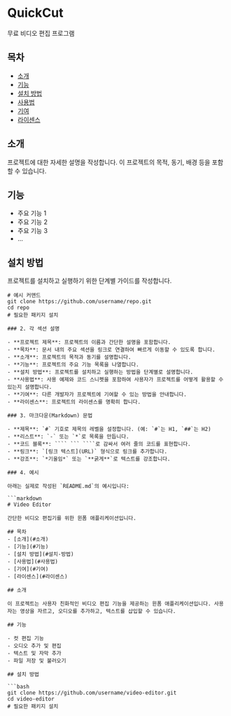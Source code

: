 # QuickCut

무료 비디오 편집 프로그램
## 목차
- [소개](#소개)
- [기능](#기능)
- [설치 방법](#설치-방법)
- [사용법](#사용법)
- [기여](#기여)
- [라이센스](#라이센스)

## 소개

프로젝트에 대한 자세한 설명을 작성합니다. 이 프로젝트의 목적, 동기, 배경 등을 포함할 수 있습니다.

## 기능

- 주요 기능 1
- 주요 기능 2
- 주요 기능 3
- ...

## 설치 방법

프로젝트를 설치하고 실행하기 위한 단계별 가이드를 작성합니다.

```bash'''
# 예시 커맨드
git clone https://github.com/username/repo.git
cd repo
# 필요한 패키지 설치

### 2. 각 섹션 설명

- **프로젝트 제목**: 프로젝트의 이름과 간단한 설명을 포함합니다.
- **목차**: 문서 내의 주요 섹션을 링크로 연결하여 빠르게 이동할 수 있도록 합니다.
- **소개**: 프로젝트의 목적과 동기를 설명합니다.
- **기능**: 프로젝트의 주요 기능 목록을 나열합니다.
- **설치 방법**: 프로젝트를 설치하고 실행하는 방법을 단계별로 설명합니다.
- **사용법**: 사용 예제와 코드 스니펫을 포함하여 사용자가 프로젝트를 어떻게 활용할 수 있는지 설명합니다.
- **기여**: 다른 개발자가 프로젝트에 기여할 수 있는 방법을 안내합니다.
- **라이센스**: 프로젝트의 라이센스를 명확히 합니다.

### 3. 마크다운(Markdown) 문법

- **제목**: `#` 기호로 제목의 레벨을 설정합니다. (예: `#`는 H1, `##`는 H2)
- **리스트**: `-` 또는 `*`로 목록을 만듭니다.
- **코드 블록**: ```` ``` ````로 감싸서 여러 줄의 코드를 표현합니다.
- **링크**: `[링크 텍스트](URL)` 형식으로 링크를 추가합니다.
- **강조**: `*기울임*` 또는 `**굵게**`로 텍스트를 강조합니다.

### 4. 예시

아래는 실제로 작성된 `README.md`의 예시입니다:

```markdown
# Video Editor

간단한 비디오 편집기를 위한 윈폼 애플리케이션입니다.

## 목차
- [소개](#소개)
- [기능](#기능)
- [설치 방법](#설치-방법)
- [사용법](#사용법)
- [기여](#기여)
- [라이센스](#라이센스)

## 소개

이 프로젝트는 사용자 친화적인 비디오 편집 기능을 제공하는 윈폼 애플리케이션입니다. 사용자는 영상을 자르고, 오디오를 추가하고, 텍스트를 삽입할 수 있습니다.

## 기능

- 컷 편집 기능
- 오디오 추가 및 편집
- 텍스트 및 자막 추가
- 파일 저장 및 불러오기

## 설치 방법

```bash
git clone https://github.com/username/video-editor.git
cd video-editor
# 필요한 패키지 설치



